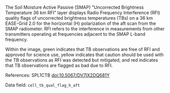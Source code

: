 The Soil Moisture Active Passive (SMAP) "Uncorrected Brightness Temperature 36 km RFI” layer displays Radio Frequency Interference (RFI) quality flags of uncorrected brightness temperatures (TBs) on a 36 km EASE-Grid 2.0 for the horizontal (H) polarization of the aft scan from the SMAP radiometer. RFI refers to the interference in measurements from other transmitters operating at frequencies adjacent to the SMAP L-band frequency.

Within the image, green indicates that TB observations are free of RFI and approved for science use, yellow indicates that caution should be used with the TB observations as RFI was detected but mitigated, and red indicates that TB observations are flagged as bad due to RFI.

References: SPL1CTB [doi:10.5067/DV7IX2DQ681Y](https://doi.org/10.5067/DV7IX2DQ681Y)

Data field: `cell_tb_qual_flag_h_aft`
